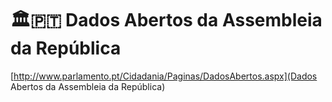 # 🏛🇵🇹 Dados Abertos da Assembleia da República

[http://www.parlamento.pt/Cidadania/Paginas/DadosAbertos.aspx](Dados Abertos da Assembleia da República)
